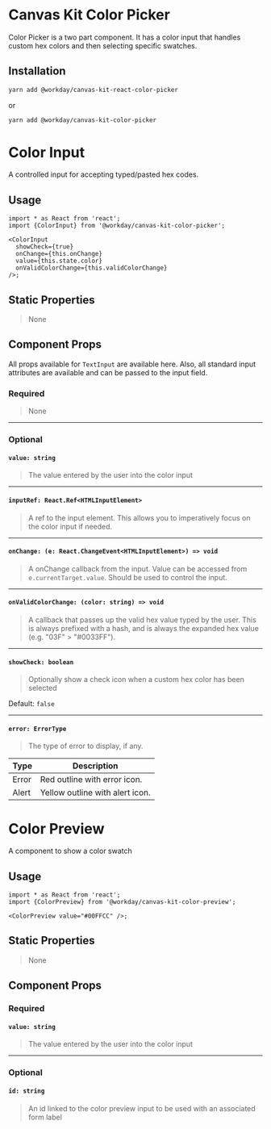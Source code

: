 # Canvas Kit Color Picker

Color Picker is a two part component. It has a color input that handles custom hex colors and then
selecting specific swatches.

## Installation

```sh
yarn add @workday/canvas-kit-react-color-picker
```

or

```sh
yarn add @workday/canvas-kit-color-picker
```

# Color Input

A controlled input for accepting typed/pasted hex codes.

## Usage

```tsx
import * as React from 'react';
import {ColorInput} from '@workday/canvas-kit-color-picker';

<ColorInput
  showCheck={true}
  onChange={this.onChange}
  value={this.state.color}
  onValidColorChange={this.validColorChange}
/>;
```

## Static Properties

> None

## Component Props

All props available for `TextInput` are available here. Also, all standard input attributes are
available and can be passed to the input field.

### Required

> None

---

### Optional

#### `value: string`

> The value entered by the user into the color input

---

#### `inputRef: React.Ref<HTMLInputElement>`

> A ref to the input element. This allows you to imperatively focus on the color input if needed.

---

#### `onChange: (e: React.ChangeEvent<HTMLInputElement>) => void`

> A onChange callback from the input. Value can be accessed from `e.currentTarget.value`. Should be
> used to control the input.

---

#### `onValidColorChange: (color: string) => void`

> A callback that passes up the valid hex value typed by the user. This is always prefixed with a
> hash, and is always the expanded hex value (e.g. "03F" > "#0033FF").

---

#### `showCheck: boolean`

> Optionally show a check icon when a custom hex color has been selected

Default: `false`

---

#### `error: ErrorType`

> The type of error to display, if any.

| Type  | Description                     |
| ----- | ------------------------------- |
| Error | Red outline with error icon.    |
| Alert | Yellow outline with alert icon. |

# Color Preview

A component to show a color swatch

## Usage

```tsx
import * as React from 'react';
import {ColorPreview} from '@workday/canvas-kit-color-preview';

<ColorPreview value="#00FFCC" />;
```

## Static Properties

> None

## Component Props

### Required

#### `value: string`

> The value entered by the user into the color input

---

### Optional

#### `id: string`

> An id linked to the color preview input to be used with an associated form label
